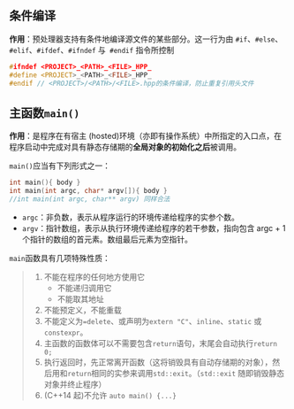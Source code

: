 ## 条件编译
**作用**：预处理器支持有条件地编译源文件的某些部分。这一行为由 `#if`、`#else`、`#elif`、`#ifdef`、`#ifndef` 与` #endif` 指令所控制
```cpp
#ifndef <PROJECT>_<PATH>_<FILE>_HPP_
#define <PROJECT>_<PATH>_<FILE>_HPP_
#endif // <PROJECT>/<PATH>/<FILE>.hpp的条件编译，防止重复引用头文件
```
## 主函数`main()`
**作用**：是程序在有宿主 (hosted)环境（亦即有操作系统）中所指定的入口点，在程序启动中完成对具有静态存储期的**全局对象的初始化之后**被调用。

`main()`应当有下列形式之一：
```cpp
int main(){ body }
int main(int argc, char* argv[]){ body } 
//int main(int argc, char** argv) 同样合法
```
- `argc`：非负数，表示从程序运行的环境传递给程序的实参个数。
- `argv`：指针数组，表示从执行环境传递给程序的若干参数，指向包含 argc + 1 个指针的数组的首元素。数组最后元素为空指针。

`main`函数具有几项特殊性质：
> 1. 不能在程序的任何地方使用它
>    - 不能递归调用它
>    - 不能取其地址
> 2. 不能预定义，不能重载
> 3. 不能定义为`=delete`、或声明为`extern "C"`、`inline`、`static` 或 `constexpr`。
> 4. 主函数的函数体可以不需要包含`return`语句，末尾会自动执行`return 0;`
> 5. 执行返回时，先正常离开函数（这将销毁具有自动存储期的对象），然后用和`return`相同的实参来调用`std::exit`。（`std::exit` 随即销毁静态对象并终止程序）
> 6. (C++14 起)不允许 `auto main() {...}`
